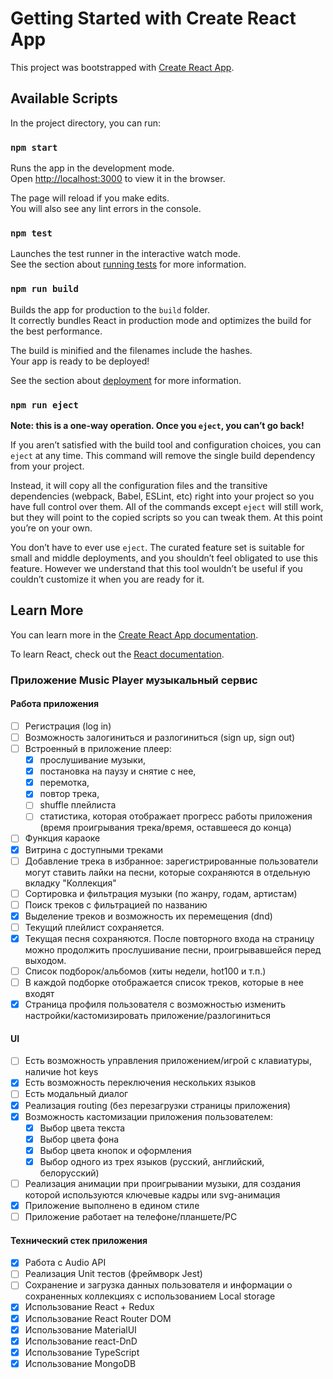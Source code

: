 # Getting Started with Create React App

This project was bootstrapped with [Create React App](https://github.com/facebook/create-react-app).

## Available Scripts

In the project directory, you can run:

### `npm start`

Runs the app in the development mode.\
Open [http://localhost:3000](http://localhost:3000) to view it in the browser.

The page will reload if you make edits.\
You will also see any lint errors in the console.

### `npm test`

Launches the test runner in the interactive watch mode.\
See the section about [running tests](https://facebook.github.io/create-react-app/docs/running-tests) for more information.

### `npm run build`

Builds the app for production to the `build` folder.\
It correctly bundles React in production mode and optimizes the build for the best performance.

The build is minified and the filenames include the hashes.\
Your app is ready to be deployed!

See the section about [deployment](https://facebook.github.io/create-react-app/docs/deployment) for more information.

### `npm run eject`

**Note: this is a one-way operation. Once you `eject`, you can’t go back!**

If you aren’t satisfied with the build tool and configuration choices, you can `eject` at any time. This command will remove the single build dependency from your project.

Instead, it will copy all the configuration files and the transitive dependencies (webpack, Babel, ESLint, etc) right into your project so you have full control over them. All of the commands except `eject` will still work, but they will point to the copied scripts so you can tweak them. At this point you’re on your own.

You don’t have to ever use `eject`. The curated feature set is suitable for small and middle deployments, and you shouldn’t feel obligated to use this feature. However we understand that this tool wouldn’t be useful if you couldn’t customize it when you are ready for it.

## Learn More

You can learn more in the [Create React App documentation](https://facebook.github.io/create-react-app/docs/getting-started).

To learn React, check out the [React documentation](https://reactjs.org/).

### Приложение Music Player музыкальный сервис

#### Работа приложения

- [ ] Регистрация (log in)
- [ ] Возможность залогиниться и разлогиниться (sign up, sign out)
- [ ] Встроенный в приложение плеер:
  - [x] прослушивание музыки,
  - [x] постановка на паузу и снятие с нее,
  - [x] перемотка,
  - [x] повтор трека,
  - [ ] shuffle плейлиста
  - [ ] статистика, которая отображает прогресс работы приложения (время проигрывания трека/время, оставшееся до конца)
- [ ] Функция караоке
- [x] Витрина с доступными треками
- [ ] Добавление трека в избранное: зарегистрированные пользователи могут ставить лайки на песни, которые сохраняются в отдельную вкладку "Коллекция"
- [ ] Сортировка и фильтрация музыки (по жанру, годам, артистам)
- [ ] Поиск треков с фильтрацией по названию
- [x] Выделение треков и возможность их перемещения (dnd)
- [ ] Текущий плейлист сохраняется. 
- [x] Текущая песня сохраняются. После повторного входа на страницу можно продолжить прослушивание песни, проигрывавшейся перед выходом.
- [ ] Список подборок/альбомов (хиты недели, hot100 и т.п.)
- [ ] В каждой подборке отображается список треков, которые в нее входят
- [x] Страница профиля пользователя с возможностью изменить настройки/кастомизировать приложение/разлогиниться

#### UI

- [ ] Есть возможность управления приложением/игрой с клавиатуры, наличие hot keys
- [x] Есть возможность переключения нескольких языков
- [ ] Есть модальный диалог
- [x] Реализация routing (без перезагрузки страницы приложения)
- [x] Возможность кастомизации приложения пользователем:
  - [x] Выбор цвета текста
  - [x] Выбор цвета фона
  - [x] Выбор цвета кнопок и оформления
  - [x] Выбор одного из трех языков (русский, английский, белорусский)
- [ ] Реализация анимации при проигрывании музыки, для создания которой используются ключевые кадры или svg-анимация
- [x] Приложение выполнено в едином стиле
- [ ] Приложение работает на телефоне/планшете/PC

#### Технический стек приложения

- [x] Работа с Audio API
- [ ] Реализация Unit тестов (фреймворк Jest)
- [ ] Сохранение и загрузка данных пользователя и информации о сохраненных коллекциях с использованием Local storage
- [x] Использование React + Redux
- [x] Использование React Router DOM
- [x] Использование MaterialUI
- [x] Использование react-DnD
- [x] Использование TypeScript
- [x] Использование MongoDB
